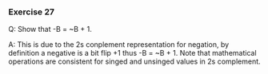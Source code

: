 ### Exercise 27

Q: Show that -B = ~B + 1.

A:
This is due to the 2s conplement representation for negation, by definition a negative is a bit flip +1 thus -B = ~B + 1.
Note that mathematical operations are consistent for singed and unsinged values in 2s complement.